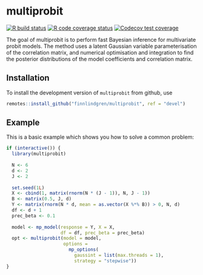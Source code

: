 
<!-- README.md is generated from README.Rmd. Please edit that file -->

# multiprobit

<!-- badges: start -->

[![R build
status](https://github.com/finnlindgren/multiprobit/workflows/R-CMD-check/badge.svg)](https://github.com/finnlindgren/multiprobit/actions)
[![R code coverage
status](https://github.com/finnlindgren/multiprobit/workflows/test-coverage/badge.svg)](https://github.com/finnlindgren/multiprobit/actions)
[![Codecov test
coverage](https://codecov.io/gh/finnlindgren/multiprobit/branch/master/graph/badge.svg)](https://codecov.io/gh/finnlindgren/multiprobit?branch=devel)
<!-- badges: end -->

The goal of multiprobit is to perform fast Bayesian inference for
multivariate probit models. The method uses a latent Gaussian variable
parameterisation of the correlation matrix, and numerical optimisation
and integration to find the posterior distributions of the model
coefficients and correlation matrix.

## Installation

<!--
You can install the released version of `multiprobit` from [CRAN](https://CRAN.R-project.org) with:


```r
install.packages("multiprobit")
```
-->

To install the development version of `multiprobit` from github, use

``` r
remotes::install_github("finnlindgren/multiprobit", ref = "devel")
```

## Example

This is a basic example which shows you how to solve a common problem:

``` r
if (interactive()) {
  library(multiprobit)
  
  N <- 6
  d <- 2
  J <- 2
  
  set.seed(1L)
  X <- cbind(1, matrix(rnorm(N * (J - 1)), N, J - 1))
  B <- matrix(0.5, J, d)
  Y <- matrix(rnorm(N * d, mean = as.vector(X %*% B)) > 0, N, d)
  df <- d + 1
  prec_beta <- 0.1
  
  model <- mp_model(response = Y, X = X,
                    df = df, prec_beta = prec_beta)
  opt <- multiprobit(model = model,
                     options =
                       mp_options(
                         gaussint = list(max.threads = 1),
                         strategy = "stepwise"))
}
```

